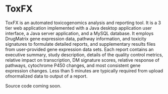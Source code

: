 # ToxFX

ToxFX is an automated toxicogenomics analysis and reporting tool. It is a 3 tier web application implemented with a Java desktop application user interface, a Java server application, and a MySQL database. It employs DrugMatrix gene expression data, pathway information, and toxicity signatures to formulate detailed reports, and supplementary results files from user-provided gene expression data sets. Each report contains an executive summary, study description, details of the quality control metrics, relative impact on transcription, DM signature scores, relative response of pathways, cytochrome P450 changes, and most consistent gene expression changes. Less than 5 minutes are typically required from upload ofnormalized data to output of a report.

Source code coming soon.
